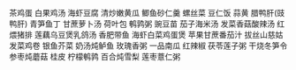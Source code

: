 茶鸡蛋
白果鸡汤
海虾豆腐
清炒嫩黄瓜
鲫鱼砂仁羹
螺丝菜
豆仁饭
蒜黄
腊鸭肝(豉鸭肝)
青笋鱼丁
甘蔗萝卜汤
荷叶包
鹌鹑粥
豌豆苗
茄子海米汤
发菜香菇酸辣汤
红煨猪排
莲藕乌豆煲乳鸽汤
香肥带鱼
海虾白菜鸡蛋煲
苹果甘蔗番茄汁
拔丝山慈姑
发菜鸡卷
银鱼芥菜
奶汤炖鲈鱼
玫瑰香粥
一品南瓜
红辣椒
茯苓莲子粥
干烧冬笋令
参枣炖蘑菇
桂皮
柠檬鹌鹑
百合炖雪梨
莲枣薏仁粥
